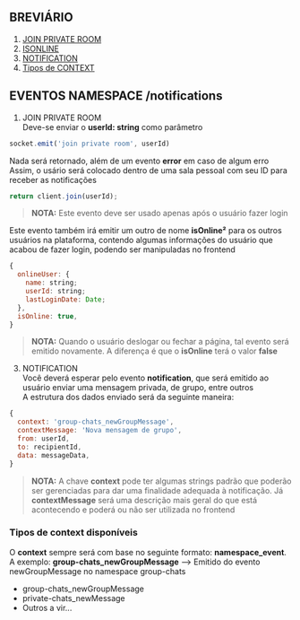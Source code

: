 ## BREVIÁRIO

1. [JOIN PRIVATE ROOM](#jpr)
2. [ISONLINE](#isOn)
3. [NOTIFICATION](#not)
4. [Tipos de CONTEXT](#cont)

## EVENTOS NAMESPACE **/notifications**

1. <a id='jpr'>JOIN PRIVATE ROOM</a> <br>
Deve-se enviar o **userId: string** como parâmetro
```javascript
socket.emit('join private room', userId)
```
Nada será retornado, além de um evento **error** em caso de algum erro<br>
Assim, o usário será colocado dentro de uma sala pessoal com seu ID para receber as notificações
```javascript
return client.join(userId);
```
>**NOTA:** Este evento deve ser usado apenas após o usuário fazer login

Este evento também irá emitir um outro de nome **<a id='isOn'>isOnline²</a>** para os outros usuários na plataforma, contendo algumas informações do usuário que acabou de fazer login, podendo ser manipuladas no frontend
```javascript
{
  onlineUser: {
    name: string;
    userId: string;
    lastLoginDate: Date;
  },
  isOnline: true, 
}
``` 
>**NOTA:** Quando o usuário deslogar ou fechar a página, tal evento será emitido novamente. A diferença é que o **isOnline** terá o valor **false**

3. <a id='not'>NOTIFICATION</a><br>
Você deverá esperar pelo evento **notification**, que será emitido ao usuário enviar uma mensagem privada, de grupo, entre outros<br>
A estrutura dos dados enviado será da seguinte maneira: 
```javascript
{
  context: 'group-chats_newGroupMessage',
  contextMessage: 'Nova mensagem de grupo',
  from: userId,
  to: recipientId,
  data: messageData,
}
```
>**NOTA:** A chave **context** pode ter algumas strings padrão que poderão ser gerenciadas para dar uma finalidade adequada à notificação. Já **contextMessage** será uma descrição mais geral do que está acontecendo e poderá ou não ser utilizada no frontend

### Tipos de **<a id='cont'>context</a>** disponíveis
O **context** sempre será com base no seguinte formato: __**namespace_event**__. A exemplo: **group-chats_newGroupMessage** --> Emitido do evento newGroupMessage no namespace group-chats<br>

- group-chats_newGroupMessage
- private-chats_newMessage
- Outros a vir...
